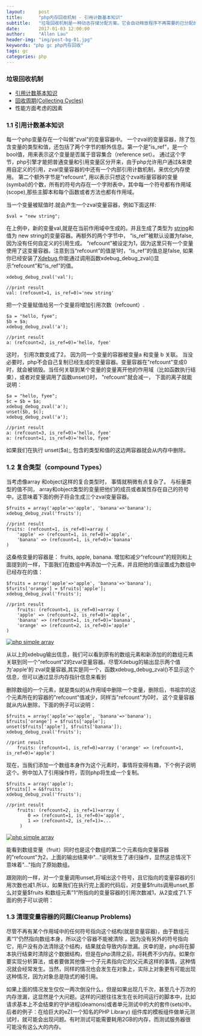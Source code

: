 ```yaml
---
layout:     post
title:      "php内存回收机制 - 引用计数基本知识"
subtitle:   "垃圾回收机制是一种动态存储分配方案。它会自动释放程序不再需要的已分配的内存块。自动回收内存的过程叫垃圾收集。垃圾回收机制可以让程序员不必过分关心程序内存分配，从而将更多的精力投入到业务逻辑"
date:       2017-01-03 12:00:00
author:     "Allen Lau"
header-img: "img/post-bg-01.jpg"
keywords: "php gc php内存回收"
tags: gc
categories: php
---
```


### 垃圾回收机制

* <a href="/php/2017/01/03/php-gc-refcount/">引用计数基本知识</a>
* <a href="/php/2017/01/03/php-gc-collecting-cycles/">回收周期(Collecting Cycles)</a>
* 性能方面考虑的因素

<h3 class="section-heading">1.1 引用计数基本知识</h3>

<p>每一个php变量存在一个叫做"zval"的变量容器中。 一个zval的变量容器，除了包含变量的类型和值，还包括了两个字节的额外信息。第一个是"is_ref"，是一个bool值，用来表示这个变量是否属于音容集合（reference set）。 通过这个字节，php引擎才能把普通变量和引用变量区分开来，由于php允许用户通过&来使用自定义的引用，zval变量容器的中还有一个内部引用计数机制，来优化内存使用。 第二个额外字节是"refcount", 用以表示只想这个zval标量容器的变量(symbal)的个数，所有的符号内存在一个字附表中，其中每一个符号都有作用域(scope),那些主脚本和每个函数或者方法也都有作用域。</p>

<p>当一个变量被赋值时.就会产生一个zval变量容器，例如下面这样:</p>

```php?start_inline=1
$val = "new string";
```

<p>在上例中，新的变量val,就是在当前作用域中生成的。并且生成了类型为 <a href="http://php.net/manual/zh/features.gc.refcounting-basics.php">string</a>和值为 new string的变量容器。再额外的两个字节中， “is_ref”被默认设置为false, 因为没有任何自定义的引用生成。 “refcount”被设定为1，因为这里只有一个变量使用了这变量容器。注意到当“refcount”的值是1时，“is_ref”的值总是false, 如果你已经安装了<a href="https://xdebug.org/">Xdebug</a>,你能通过调用函数xdebug_debug_zval()显示“refcount”和“is_ref”的值。</p>

```php?start_inline=1
xdebug_debug_zval('val');

//print result
val: (refcount=1, is_ref=0)='new string'
```

<p>把一个变量赋值给另一个变量将增加引用次数（refcount）.</p>

```php?start_inline=1
$a = "hello, fyee";
$b = $a;
xdebug_debug_zval('a');

//print result
a: (refcount=2, is_ref=0)='hello, fyee'
```

<p>这时， 引用次数变成了2， 因为同一个变量的容器被变量a 和变量 b 关联。 当没必要时，php不会自己复制已经生成的变量容器。变量容器在"refcount"变成0时，就会被销毁。当任何关联到某个变量的变量离开他的作用域（比如函数执行结束），或者对变量调用了函数unset()时， "refcount"就会减一， 下面的离子就能说明：</p>

```php?start_inline=1
$a = "hello, fyee";
$c = $b = $a;
xdebug_debug_zval('a');
unset($b, $c);
xdebug_debug_zval('a');

//print result
a: (refcount=3, is_ref=0)='hello, fyee'
a: (refcount=1, is_ref=0)='hello, fyee'
```
<p>如果我们在执行 unset($a);, 包含的类型和值的这边两容器就会从内存中删除。</p>

<h3 class="section-heading">1.2 复合类型（compound Types）</h3>

<p>当考虑像array 和object这样的复合类型时， 事情就稍微有点复杂了。 与标量类型的值不同， array和object类型的变量把他们的成员或者属性存在自己的符号中。这意味着下面的例子将会生成三个zval变量容器。</p>

```php?start_inline=1
$fruits = array('apple'=>'apple', 'banana'=>'banana');
xdebug_debug_zval('fruits');

//print result
fruits: (refcount=1, is_ref=0)=array (
	'apple' => (refcount=1, is_ref=0)='apple', 
	'banana' => (refcount=1, is_ref=0)='banana'
)
```

<p>这桑格变量的容器是： fruits, apple, banana. 增加和减少“refcount”的规则和上面提到的一样，下面我们在数组中再添加一个元素，并且把他的值设置成为数组中已经存在的值：</p>

```php?start_inline=1
$fruits = array('apple'=>'apple', 'banana'=>'banana');
$furits['orange'] = $fruits['apple'];
xdebug_debug_zval('fruits');

//print result
	fruits: (refcount=1, is_ref=0)=array (
	'apple' => (refcount=2, is_ref=0)='apple', 
	'banana' => (refcount=1, is_ref=0)='banana', 
	'orange' => (refcount=2, is_ref=0)='apple'
)
```
<a href="#">
    <img src="{{ site.baseurl }}/img/php/php-simple-array2.png" alt="php simple array">
</a>

<p>从以上的xdebug输出信息，我们可以看到原有的数组元素和新添加的的数组元素关联到同一个"refcount"2的zval变量容器。尽管Xdebug的输出显示两个值为'apple'的 zval变量容器,其实是同一个，函数xdebug_debug_zval()不显示这个信息，但可以通过显示内存指针信息来看到</p>

<p>删除数组的一个元素，就是类似的从作用域中删除一个变量，删除后，书祖宗的这个元素所在的容器的"refcount"值减少，同样当"refcount"为0时， 这个变量容器就从内从删除，下面的例子可以说明：</p>

```php?start_inline=1
$fruits = array('apple'=>'apple', 'banana'=>'banana');
$fruits['orange'] = $fruits['apple'];
unset($fruits['apple'], $fruits['banana']);
xdebug_debug_zval('fruits');

//print result
	fruits: (refcount=1, is_ref=0)=array ('orange' => (refcount=1, is_ref=0)='apple')
```

<p>现在，当我们添加一个数组本身作为这个元素时，事情将变得有趣，下个例子说明这个。例中加入了引用操作符，否则php将生成一个复制。</p>


```php?start_inline=1
$fruits = array('apple');
$fruits[] = &$fruits;
xdebug_debug_zval('fruits');

//print result
	fruits: (refcount=2, is_ref=1)=array (
		0 => (refcount=1, is_ref=0)='apple',
	 	1 => (refcount=2, is_ref=1)=...
	 )
```
<a href=":;">
    <img src="{{ site.baseurl }}/img/php/php-loop-array.png" alt="php simple array">
</a>

<p>能看到数组变量（fruit）同时也是这个数组的第二个元素指向变量容器的"refcount"为2，上面的输出结果中"..."说明发生了递归操作，显然这总情况下意味着"..."指向了原始数组。</p>

<p>跟刚刚的一样，对一个变量调用unset,将喊出这个符号，且它指向的变量容器的引用次数也减1.所以，如果我们在执行完上面的代码后，对变量$fruits调用unset,那么对变量$fruits 和数组元素”1“所指向的变量容器的引用次数减1，从2变成了1.下面的例子可以说明：
</p>

<h3 class="section-heading">1.3 清理变量容器的问题(Cleanup Problems) </h3>

<p>尽管不再有某个作用域中的任何符号指向这个结构(就是变量容器)，由于数组元素“1”仍然指向数组本身，所以这个容器不能被清除 。因为没有另外的符号指向它，用户没有办法清除这个结构，结果就会导致内存泄漏。庆幸的是，php将在脚本执行结束时清除这个数据结构，但是在php清除之前，将耗费不少内存。如果你要实现分析算法，或者要做其他像一个子元素指向它的父元素这样的事情，这种情况就会经常发生。当然，同样的情况也会发生在对象上，实际上对象更有可能出现这种情况，因为对象总是隐式的被引用。</p>

<p>如果上面的情况发生仅仅一两次倒没什么，但是如果出现几千次，甚至几十万次的内存泄漏，这显然是个大问题。这样的问题往往发生在长时间运行的脚本中，比如请求基本上不会结束的守护进程(deamons)或者单元测试中的大的套件(sets)中。后者的例子：在给巨大的eZ(一个知名的PHP Library) 组件库的模板组件做单元测试时，就可能会出现问题。有时测试可能需要耗用2GB的内存，而测试服务器很可能没有这么大的内存。
</p>

<a href="/php/2017/01/03/php-gc-collecting-cycles">
    
</a>
